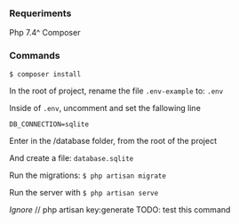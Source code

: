 
### Requeriments
Php 7.4^
Composer

### Commands
``$ composer install``

In the root of project, rename the file
 `` .env-example ``
  to:
   ``.env ``

Inside of ``.env``, uncomment and set the fallowing line

``DB_CONNECTION=sqlite``

Enter in the /database folder, from the root of the project

And create a file: ``database.sqlite``

Run the migrations:
``$ php artisan migrate``

Run the server with
``$ php artisan serve``


*Ignore*
// php artisan key:generate TODO: test this command
